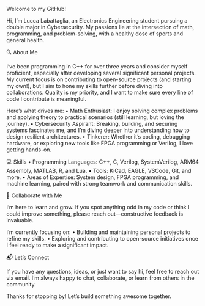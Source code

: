 Welcome to my GitHub!

Hi, I’m Lucca Labattaglia, an Electronics Engineering student pursuing a double major in Cybersecurity. My passions lie at the intersection of math, programming, and problem-solving, with a healthy dose of sports and general health.

🔍 About Me

I’ve been programming in C++ for over three years and consider myself proficient, especially after developing several significant personal projects. My current focus is on contributing to open-source projects (and starting my own!), but I aim to hone my skills further before diving into collaborations. Quality is my priority, and I want to make sure every line of code I contribute is meaningful.

Here’s what drives me:
	•	Math Enthusiast: I enjoy solving complex problems and applying theory to practical scenarios (still            learning, but loving the journey).
	•	Cybersecurity Aspirant: Breaking, building, and securing systems fascinates me, and I’m diving deeper into     understanding how to design resilient architectures.
	•	Tinkerer: Whether it’s coding, debugging hardware, or exploring new tools like FPGA programming or             Verilog, I love getting hands-on.

💻 Skills
	•	Programming Languages: C++, C, Verilog, SystemVerilog, ARM64 Assembly, MATLAB, R, and Lua.
	•	Tools: KiCad, EAGLE, VSCode, Git, and more.
	•	Areas of Expertise: System design, FPGA programming, and machine learning, paired with strong teamwork and     communication skills.

🤝 Collaborate with Me

I’m here to learn and grow. If you spot anything odd in my code or think I could improve something, please reach out—constructive feedback is invaluable.

I’m currently focusing on:
	•	Building and maintaining personal projects to refine my skills.
	•	Exploring and contributing to open-source initiatives once I feel ready to make a significant impact.

📬 Let’s Connect

If you have any questions, ideas, or just want to say hi, feel free to reach out via email. I’m always happy to chat, collaborate, or learn from others in the community.

Thanks for stopping by! Let’s build something awesome together.
